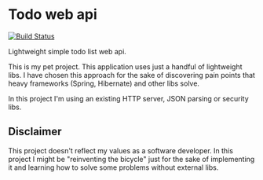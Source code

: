 # Todo web api
[![Build Status](https://build.dovydasvenckus.com/api/badges/dovydasvenckus/todo-api/status.svg)](https://build.dovydasvenckus.com/dovydasvenckus/todo-api)

Lightweight simple todo list web api.

This is my pet project. This application uses just a handful of lightweight libs. I have chosen this approach for the sake of discovering pain points that heavy frameworks (Spring, Hibernate) and  other libs solve.

In this project I'm using an existing HTTP server, JSON parsing or security libs. 

## Disclaimer
This project doesn't reflect my values as a software developer. In this project I might be "reinventing the bicycle" just for the sake of implementing it and learning how to solve some problems without external libs.
